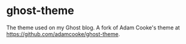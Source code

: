ghost-theme
===========

The theme used on my Ghost blog. A fork of Adam Cooke's theme at https://github.com/adamcooke/ghost-theme.
